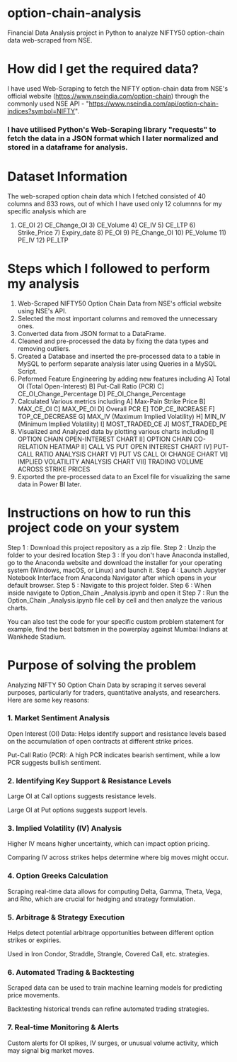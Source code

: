 # option-chain-analysis
Financial Data Analysis project in Python to analyze NIFTY50 option-chain data web-scraped from NSE.

# How did I get the required data?

I have used Web-Scraping to fetch the NIFTY option-chain data from NSE's official website (https://www.nseindia.com/option-chain) through the commonly used 
NSE API - "https://www.nseindia.com/api/option-chain-indices?symbol=NIFTY".

### I have utilised Python's Web-Scraping library "requests" to fetch the data in a JSON format which I later normalized and stored in a dataframe for analysis.

# Dataset Information

The web-scraped option chain data which I fetched consisted of 40 columns and 833 rows, out of which I have used only 12 columnns for my specific analysis which are 

1) CE_OI	2) CE_Change_OI	3) CE_Volume	4) CE_IV	5) CE_LTP	6) Strike_Price	7) Expiry_date	8) PE_OI	9) PE_Change_OI	10) PE_Volume	11) PE_IV	12) PE_LTP

# Steps which I followed to perform my analysis
1) Web-Scraped NIFTY50 Option Chain Data from NSE's official website using NSE's API.
2) Selected the most important columns and removed the unnecessary ones.
3) Converted data from JSON format to a DataFrame.
4) Cleaned and pre-processed the data by fixing the data types and removing outliers.
5) Created a Database and inserted the pre-processed data to a table in MySQL to perform separate analysis later using Queries in a MySQL Script.
6) Peformed Feature Engineering by adding new features including
   A] Total OI (Total Open-Interest)
   B] Put-Call Ratio (PCR)
   C] CE_OI_Change_Percentage
   D] PE_OI_Change_Percentage
7) Calculated Various metrics including
   A] Max-Pain Strike Price
   B] MAX_CE_OI 
   C] MAX_PE_OI
   D] Overall PCR
   E] TOP_CE_INCREASE
   F] TOP_CE_DECREASE
   G] MAX_IV (Maximum Implied Volatility) 
   H] MIN_IV (Minimum Implied Volatility)
   I] MOST_TRADED_CE 
   J] MOST_TRADED_PE
8) Visualized and Analyzed data by plotting various charts including
    I] OPTION CHAIN OPEN-INTEREST CHART II] OPTION CHAIN CO-RELATION HEATMAP II] CALL VS PUT OPEN INTEREST CHART
    IV] PUT-CALL RATIO ANALYSIS CHART V] PUT VS CALL OI CHANGE CHART VI] IMPLIED VOLATILITY ANALYSIS CHART
    VII] TRADING VOLUME ACROSS STRIKE PRICES
9) Exported the pre-processed data to an Excel file for visualizing the same data in Power BI later.
   

# Instructions on how to run this project code on your system
Step 1 : Download this project repository as a zip file. Step 2 : Unzip the folder to your desired location Step 3 : If you don't have Anaconda installed, go to the Anaconda website and download the installer for your operating system (Windows, macOS, or Linux) and launch it. Step 4 : Launch Jupyter Notebook Interface from Anaconda Navigator after which opens in your default browser. Step 5 : Navigate to this project folder. Step 6 : When inside navigate to  Option_Chain _Analysis.ipynb and open it Step 7 : Run the Option_Chain _Analysis.ipynb file cell by cell and then analyze the various charts.

You can also test the code for your specific custom problem statement for example, find the best batsmen in the powerplay against Mumbai Indians at Wankhede Stadium.

# Purpose of solving the problem

Analyzing NIFTY 50 Option Chain Data by scraping it serves several purposes, particularly for traders, quantitative analysts, and researchers. Here are some key reasons:

### 1. Market Sentiment Analysis
Open Interest (OI) Data: Helps identify support and resistance levels based on the accumulation of open contracts at different strike prices.

Put-Call Ratio (PCR): A high PCR indicates bearish sentiment, while a low PCR suggests bullish sentiment.

### 2. Identifying Key Support & Resistance Levels
Large OI at Call options suggests resistance levels.

Large OI at Put options suggests support levels.

### 3. Implied Volatility (IV) Analysis
Higher IV means higher uncertainty, which can impact option pricing.

Comparing IV across strikes helps determine where big moves might occur.

### 4. Option Greeks Calculation
Scraping real-time data allows for computing Delta, Gamma, Theta, Vega, and Rho, which are crucial for hedging and strategy formulation.

### 5. Arbitrage & Strategy Execution
Helps detect potential arbitrage opportunities between different option strikes or expiries.

Used in Iron Condor, Straddle, Strangle, Covered Call, etc. strategies.

### 6. Automated Trading & Backtesting
Scraped data can be used to train machine learning models for predicting price movements.

Backtesting historical trends can refine automated trading strategies.

### 7. Real-time Monitoring & Alerts
Custom alerts for OI spikes, IV surges, or unusual volume activity, which may signal big market moves.


